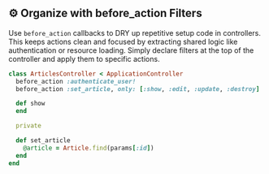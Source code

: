## ⚙️ Organize with before_action Filters
Use `before_action` callbacks to DRY up repetitive setup code in controllers. This keeps actions clean and focused by extracting shared logic like authentication or resource loading. Simply declare filters at the top of the controller and apply them to specific actions.

```ruby
class ArticlesController < ApplicationController
  before_action :authenticate_user!
  before_action :set_article, only: [:show, :edit, :update, :destroy]

  def show
  end

  private

  def set_article
    @article = Article.find(params[:id])
  end
end
```